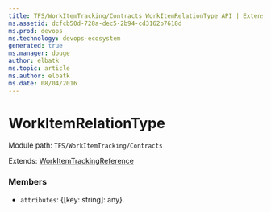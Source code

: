 ```yaml
---
title: TFS/WorkItemTracking/Contracts WorkItemRelationType API | Extensions for Azure DevOps Services
ms.assetid: dcfcb50d-728a-dec5-2b94-cd3162b7618d
ms.prod: devops
ms.technology: devops-ecosystem
generated: true
ms.manager: douge
author: elbatk
ms.topic: article
ms.author: elbatk
ms.date: 08/04/2016
---
```


# WorkItemRelationType

Module path: `TFS/WorkItemTracking/Contracts`

Extends: [WorkItemTrackingReference](../../../TFS/WorkItemTracking/Contracts/WorkItemTrackingReference.md)

### Members

* `attributes`: {[key: string]: any}. 


